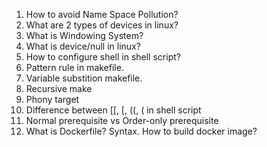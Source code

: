 1. How to avoid Name Space Pollution?
2. What are 2 types of devices in linux?
3. What is Windowing System?
4. What is device/null in linux?
5. How to configure shell in shell script?
6. Pattern rule in makefile.
7. Variable substition makefile.
8. Recursive make 
9. Phony target
10. Difference between [[, [, ((, ( in shell script
11. Normal prerequisite vs Order-only prerequisite
12. What is Dockerfile? Syntax. How to build docker image?

